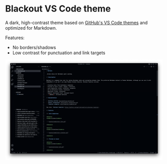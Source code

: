 # Blackout VS Code theme

A dark, high-contrast theme based on [GitHub's VS Code themes](https://github.com/primer/github-vscode-theme) and optimized for Markdown.

Features:

- No borders/shadows
- Low contrast for punctuation and link targets

![Screenshot](screenshot.png)
